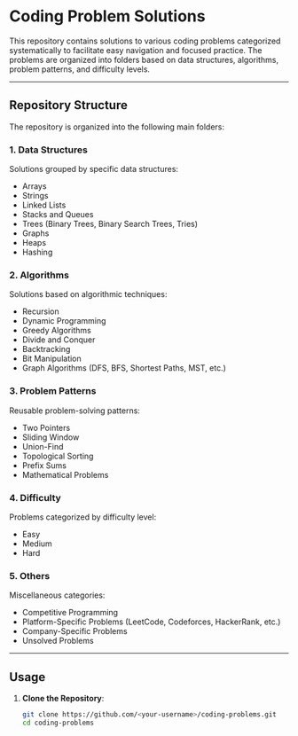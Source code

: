 # Coding Problem Solutions

This repository contains solutions to various coding problems categorized systematically to facilitate easy navigation and focused practice. The problems are organized into folders based on data structures, algorithms, problem patterns, and difficulty levels.

---

## **Repository Structure**

The repository is organized into the following main folders:

### 1. **Data Structures**
Solutions grouped by specific data structures:
- Arrays
- Strings
- Linked Lists
- Stacks and Queues
- Trees (Binary Trees, Binary Search Trees, Tries)
- Graphs
- Heaps
- Hashing

### 2. **Algorithms**
Solutions based on algorithmic techniques:
- Recursion
- Dynamic Programming
- Greedy Algorithms
- Divide and Conquer
- Backtracking
- Bit Manipulation
- Graph Algorithms (DFS, BFS, Shortest Paths, MST, etc.)

### 3. **Problem Patterns**
Reusable problem-solving patterns:
- Two Pointers
- Sliding Window
- Union-Find
- Topological Sorting
- Prefix Sums
- Mathematical Problems

### 4. **Difficulty**
Problems categorized by difficulty level:
- Easy
- Medium
- Hard

### 5. **Others**
Miscellaneous categories:
- Competitive Programming
- Platform-Specific Problems (LeetCode, Codeforces, HackerRank, etc.)
- Company-Specific Problems
- Unsolved Problems

---

## **Usage**

1. **Clone the Repository**:
   ```bash
   git clone https://github.com/<your-username>/coding-problems.git
   cd coding-problems
